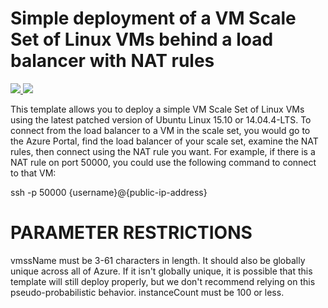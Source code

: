 # Simple deployment of a VM Scale Set of Linux VMs behind a load balancer with NAT rules

<a href="https://portal.azure.com/#create/Microsoft.Template/uri/https%3A%2F%2Fraw.githubusercontent.com%2FAzure%2Fazure-quickstart-templates%2Fmaster%2F201-vmss-linux-nat%2Fazuredeploy.json" target="_blank">
    <img src="http://azuredeploy.net/deploybutton.png"/>
</a>
<a href="http://armviz.io/#/?load=https%3A%2F%2Fraw.githubusercontent.com%2FAzure%2Fazure-quickstart-templates%2Fmaster%2F201-vmss-linux-nat%2Fazuredeploy.json" target="_blank">
    <img src="http://armviz.io/visualizebutton.png"/>
</a>

This template allows you to deploy a simple VM Scale Set of Linux VMs using the latest patched version of Ubuntu Linux 15.10 or 14.04.4-LTS. To connect from the load balancer to a VM in the scale set, you would go to the Azure Portal, find the load balancer of your scale set, examine the NAT rules, then connect using the NAT rule you want. For example, if there is a NAT rule on port 50000, you could use the following command to connect to that VM:

ssh -p 50000 {username}@{public-ip-address}

PARAMETER RESTRICTIONS
======================

vmssName must be 3-61 characters in length. It should also be globally unique across all of Azure. If it isn't globally unique, it is possible that this template will still deploy properly, but we don't recommend relying on this pseudo-probabilistic behavior.
instanceCount must be 100 or less.
